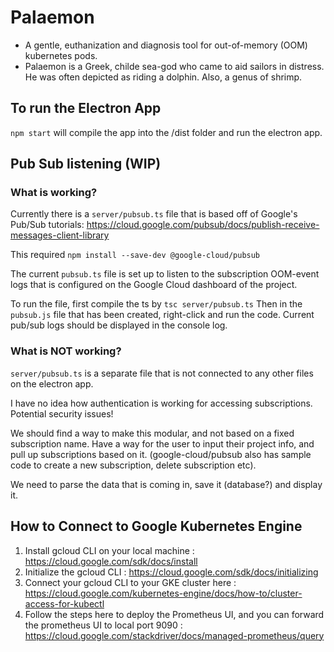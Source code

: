 # Palaemon

- A gentle, euthanization and diagnosis tool for out-of-memory (OOM) kubernetes pods. 
- Palaemon is a Greek, childe sea-god who came to aid sailors in distress. He was often depicted as riding a dolphin. Also, a genus of shrimp.

## To run the Electron App
`npm start` will compile the app into the /dist folder and run the electron app.

## Pub Sub listening (WIP)
### What is working?
Currently there is a `server/pubsub.ts` file that is based off of Google's Pub/Sub tutorials: https://cloud.google.com/pubsub/docs/publish-receive-messages-client-library

This required `npm install --save-dev @google-cloud/pubsub`

The current `pubsub.ts` file is set up to listen to the subscription OOM-event logs that is configured on the Google Cloud dashboard of the project. 

To run the file, first compile the ts by `tsc server/pubsub.ts`
Then in the `pubsub.js` file that has been created, right-click and run the code. Current pub/sub logs should be displayed in the console log. 

### What is NOT working?
`server/pubsub.ts` is a separate file that is not connected to any other files on the electron app. 

I have no idea how authentication is working for accessing subscriptions. Potential security issues!

We should find a way to make this modular, and not based on a fixed subscription name. Have a way for the user to input their project info, and pull up subscriptions based on it. (google-cloud/pubsub also has sample code to create a new subscription, delete subscription etc).

We need to parse the data that is coming in, save it (database?) and display it. 


## How to Connect to Google Kubernetes Engine

1. Install gcloud CLI on your local machine : https://cloud.google.com/sdk/docs/install
2. Initialize the gcloud CLI : https://cloud.google.com/sdk/docs/initializing
3. Connect your gcloud CLI to your GKE cluster here : https://cloud.google.com/kubernetes-engine/docs/how-to/cluster-access-for-kubectl
4. Follow the steps here to deploy the Prometheus UI, and you can forward the prometheus UI to local port 9090 : https://cloud.google.com/stackdriver/docs/managed-prometheus/query
